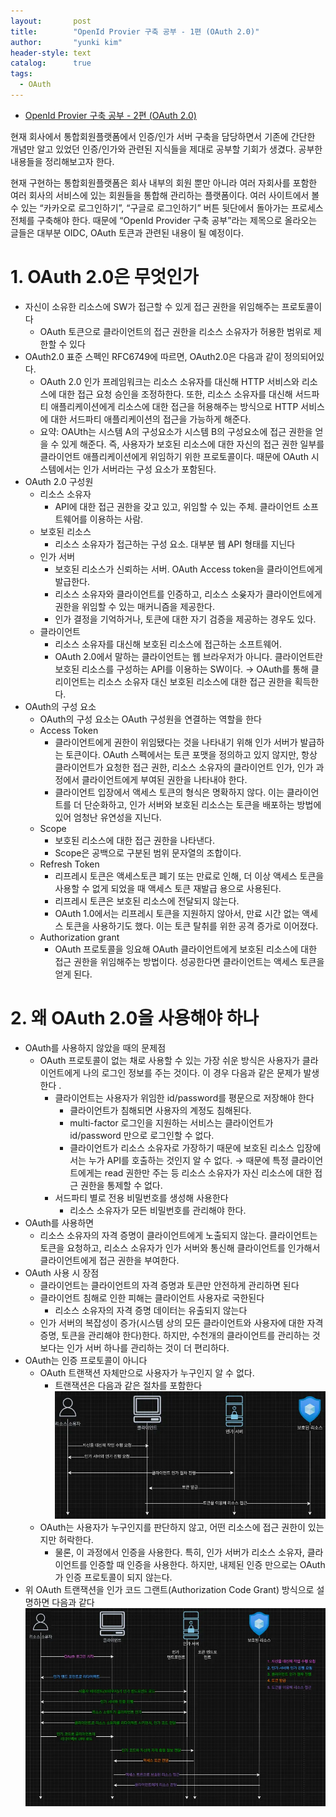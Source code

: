 ```yaml
---
layout:       post
title:        "OpenId Provier 구축 공부 - 1편 (OAuth 2.0)"
author:       "yunki kim"
header-style: text
catalog:      true
tags:
  - OAuth
---
```


- [OpenId Provier 구축 공부 - 2편 (OAuth 2.0)](https://www.skullkim-dev.com/2025/02/17/oauth2-token-protection/)

현재 회사에서 통합회원플랫폼에서 인증/인가 서버 구축을 담당하면서 기존에 간단한 개념만 알고 있었던 인증/인가와 관련된 지식들을 제대로 공부할 기회가 생겼다. 공부한 내용들을 정리해보고자 한다.

현재 구현하는 통합회원플랫폼은 회사 내부의 회원 뿐만 아니라 여러 자회사를 포함한 여러 회사의 서비스에 있는 회원들을 통합해 관리하는 플랫폼이다. 여러 사이트에서 볼 수 있는 “카카오로 로그인하기”, “구글로 로그인하기” 버튼 뒷단에서 돌아가는 프로세스 전체를 구축해야 한다. 때문에 “OpenId Provider 구축 공부”라는 제목으로 올라오는 글들은 대부분 OIDC, OAuth 토큰과 관련된 내용이 될 예정이다.

# 1. OAuth 2.0은 무엇인가

- 자신이 소유한 리소스에 SW가 접근할 수 있게 접근 권한을 위임해주는 프로토콜이다
    - OAuth 토큰으로 클라이언트의 접근 권한을 리소스 소유자가 허용한 범위로 제한할 수 있다
- OAuth2.0 표준 스펙인 RFC6749에 따르면, OAuth2.0은 다음과 같이 정의되어있다.
    - OAuth 2.0 인가 프레임워크는 리소스 소유자를 대신해 HTTP 서비스와 리소스에 대한 접근 요청 승인을 조정하한다. 또한,  리소스 소유자를 대신해 서드파티 애플리케이션에게 리소스에 대한 접근을 허용해주는 방식으로 HTTP 서비스에 대한 서드파티 애플리케이션의 접근을 가능하게 해준다.
    - 요약: OAUth는 시스템 A의 구성요소가 시스템 B의 구성요소에 접근 권한을 얻을 수 있게 해준다. 즉, 사용자가 보호된 리소스에 대한 자신의 접근 권한 일부를 클라이언트 애플리케이션에게 위임하기 위한 프로토콜이다. 때문에 OAuth 시스템에서는 인가 서버라는 구성 요소가 포함된다.
- OAuth 2.0 구성원
    - 리소스 소유자
        - API에 대한 접근 권한을 갖고 있고, 위임할 수 있는 주체. 클라이언트 소프트웨어를 이용하는 사람.
    - 보호된 리소스
        - 리소스 소유자가 접근하는 구성 요소. 대부분 웹 API 형태를 지닌다
    - 인가 서버
        - 보호된 리소스가 신뢰하는 서버. OAuth Access token을 클라이언트에게 발급한다.
        - 리소스 소유자와 클라이언트를 인증하고, 리소스 소윶자가 클라이언트에게 권한을 위임할 수 있는 매커니즘을 제공한다.
        - 인가 결정을 기억하거나, 토큰에 대한 자기 검증을 제공하는 경우도 있다.
    - 클라이언트
        - 리소스 소유자를 대신해 보호된 리소스에 접근하는 소프트웨어.
        - OAuth 2.0에서 말하는 클라이언트는 웹 브라우저가 아니다. 클라이언트란 보호된 리소스를 구성하는 API를 이용하는 SW이다. → OAuth를 통해 클리이언트는 리소스 소유자 대신 보호된 리소스에 대한 접근 권한을 획득한다.
- OAuth의 구성 요소
    - OAuth의 구성 요소는 OAuth 구성원을 연결하는 역할을 한다
    - Access Token
        - 클라이언트에게 권한이 위임됐다는 것을 나타내기 위해 인가 서버가 발급하는 토큰이다. OAuth 스펙에서는 토큰 포맷을 정의하고 있지 않지만, 항상 클라이언트가 요청한 접근 권한, 리소스 소유자의 클라이언트 인가, 인가 과정에서 클라이언트에게 부여된 권한을 나타내야 한다.
        - 클라이언트 입장에서 액세스 토큰의 형식은 명확하지 않다. 이는 클라이언트를 더 단순화하고, 인가 서버와 보호된 리소스는 토큰을 배포하는 방법에 있어 엄청난 유연성을 지닌다.
    - Scope
        - 보호된 리소스에 대한 접근 권한을 나타낸다.
        - Scope은 공백으로 구분된 범위 문자열의 조합이다.
    - Refresh Token
        - 리프레시 토큰은 액세스토큰 폐기 또는 만료로 인해, 더 이상 액세스 토큰을 사용할 수 없게 되었을 때 액세스 토큰 재발급 용으로 사용된다.
        - 리프레시 토큰은 보호된 리소스에 전달되지 않는다.
        - OAuth 1.0에서는 리프레시 토큰을 지원하지 않아서, 만료 시간 없는 액세스 토큰을 사용하기도 했다. 이는 토큰 탈취를 위한 공격 증가로 이어졌다.
    - Authorization grant
        - OAuth 프로토콜을 잉요해 OAuth 클라이언트에게 보호된 리소스에 대한 접근 권한을 위임해주는 방법이다. 성공한다면 클라이언트는 액세스 토큰을 얻게 된다.

# 2. 왜 OAuth 2.0을 사용해야 하나

- OAuth를 사용하지 않았을 때의 문제점
    - OAuth 프로토콜이 없는 채로 사용할 수 있는 가장 쉬운 방식은 사용자가 클라이언트에게 나의 로그인 정보를 주는 것이다. 이 경우 다음과 같은 문제가 발생한다 .
        - 클라이언트는 사용자가 위임한 id/password를 평문으로 저장해야 한다
            - 클라이언트가 침해되면 사용자의 계정도 침해된다.
            - multi-factor 로그인을 지원하는 서비스는 클라이언트가 id/password 만으로 로그인할 수 없다.
            - 클라이언트가 리소스 소유자로 가장하기 때문에 보호된 리소스 입장에서는 누가 API를 호출하는 것인지 알 수 없다. → 때문에 특정 클라이언트에게는 read 권한만 주는 등 리소스 소유자가 자신 리소스에 대한 접근 권한을 통제할 수 없다.
        - 서드파티 별로 전용 비밀번호를 생성해 사용한다
            - 리소스 소유자가 모든 비밀번호를 관리해야 한다.
- OAuth를 사용하면
    - 리소스 소유자의 자격 증명이 클라이언트에게 노출되지 않는다. 클라이언트는 토큰을 요청하고, 리소스 소유자가 인가 서버와 통신해 클라이언트를 인가해서 클라이언트에게 접근 권한을 부여한다.
- OAuth 사용 시 장점
    - 클라이언트는 클라이언트의 자격 증명과 토큰만 안전하게 관리하면 된다
    - 클라이언트 침해로 인한 피해는 클라이언트 사용자로 국한된다
        - 리소스 소유자의 자격 증명 데이터는 유출되지 않는다
    - 인가 서버의 복잡성이 증가(시스템 상의 모든 클라이언트와 사용자에 대한 자격 증명, 토큰을 관리해야 한다)한다. 하지만, 수천개의 클라이언트를 관리하는 것 보다는 인가 서버 하나를 관리하는 것이 더 편리하다.
- OAuth는 인증 프로토콜이 아니다
    - OAuth 트랜잭션 자체만으로 사용자가 누구인지 알 수 없다.
        - 트랜잭션은 다음과 같은 절차를 포함한다
![oauth transaction](/img/2025-02-13-oidc-oauth2/img.png)
    - OAuth는 사용자가 누구인지를 판단하지 않고, 어떤 리소스에 접근 권한이 있는지만 허락한다.
      - 물론, 이 과정에서 인증을 사용한다. 특히, 인가 서버가 리소스 소유자, 클라이언트를 인증할 때 인증을 사용한다. 하지만, 내제된 인증 만으로는 OAuth가 인증 프로토콜이 되지 않는다.
- 위 OAuth 트랜잭션을 인가 코드 그랜트(Authorization Code Grant) 방식으로 설명하면 다음과 같다
![oauth transaction_with_auth_code_grant](/img/2025-02-13-oidc-oauth2/img1.png)
